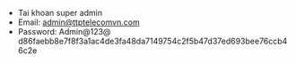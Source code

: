 - Tai khoan super admin
- Email: admin@ttptelecomvn.com
- Password: Admin@123@
  d86faebb8e7f8f3a1ac4de3fa48da7149754c2f5b47d37ed693bee76ccb46c2e

